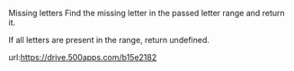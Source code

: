 Missing letters
Find the missing letter in the passed letter range and return it.

If all letters are present in the range, return undefined.

url:https://drive.500apps.com/b15e2182